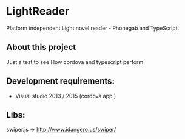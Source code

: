 # LightReader
Platform independent Light novel reader - Phonegab and TypeScript. 

## About this project 

Just a test to see How cordova and typescript perform. 

## Development requirements:
* Visual studio 2013 / 2015 (cordova app )

## Libs:

swiper.js => http://www.idangero.us/swiper/
